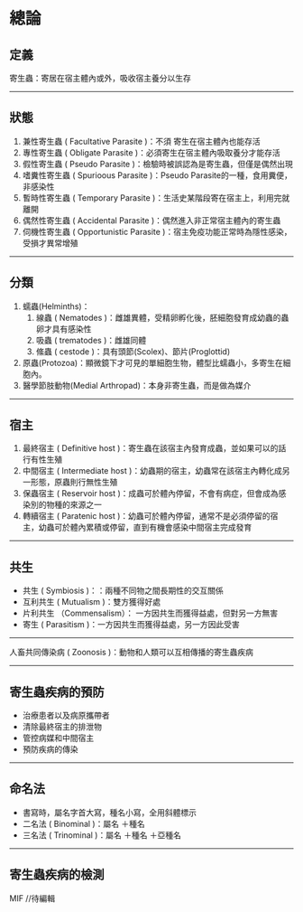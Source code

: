 # 總論

## 定義

寄生蟲：寄居在宿主體內或外，吸收宿主養分以生存

---

## 狀態

1. 兼性寄生蟲 ( Facultative Parasite )：不須
寄生在宿主體內也能存活
2. 專性寄生蟲 ( Obligate Parasite )：必須寄生在宿主體內吸取養分才能存活
3. 假性寄生蟲 ( Pseudo Parasite )：檢驗時被誤認為是寄生蟲，但僅是偶然出現
4. 嗜糞性寄生蟲 ( Spurioous Parasite )：Pseudo Parasite的一種，食用糞便，非感染性
5. 暫時性寄生蟲 ( Temporary Parasite )：生活史某階段寄在宿主上，利用完就離開
6. 偶然性寄生蟲 ( Accidental Parasite )：偶然進入非正常宿主體內的寄生蟲
7. 伺機性寄生蟲 ( Opportunistic Parasite )：宿主免疫功能正常時為隱性感染，受損才異常增殖


----

## 分類

1. 蠕蟲(Helminths)：
   1. 線蟲 ( Nematodes )：雌雄異體，受精卵孵化後，胚細胞發育成幼蟲的蟲卵才具有感染性
   2. 吸蟲 ( trematodes )：雌雄同體
   3. 絛蟲 ( cestode )：具有頭節(Scolex)、節片(Proglottid)
2. 原蟲(Protozoa)：顯微鏡下才可見的單細胞生物，體型比蠕蟲小，多寄生在細胞內。
3. 醫學節肢動物(Medial Arthropad)：本身非寄生蟲，而是做為媒介

---

## 宿主

1. 最終宿主 ( Definitive host )：寄生蟲在該宿主內發育成蟲，並如果可以的話行有性生殖
2. 中間宿主 ( Intermediate host )：幼蟲期的宿主，幼蟲常在該宿主內轉化成另一形態，原蟲則行無性生殖
3. 保蟲宿主 ( Reservoir host )：成蟲可於體內停留，不會有病症，但會成為感染別的物種的來源之一
4. 轉續宿主 ( Paratenic host )：幼蟲可於體內停留，通常不是必須停留的宿主，幼蟲可於體內累積或停留，直到有機會感染中間宿主完成發育

---
## 共生 

- 共生 ( Symbiosis )：：兩種不同物之間長期性的交互關係
- 互利共生 ( Mutualism )：雙方獲得好處
- 片利共生 （Commensalism）： 一方因共生而獲得益處，但對另一方無害
- 寄生 ( Parasitism )：一方因共生而獲得益處，另一方因此受害

---

人畜共同傳染病 ( Zoonosis )：動物和人類可以互相傳播的寄生蟲疾病

---

## 寄生蟲疾病的預防

- 治療患者以及病原攜帶者
- 清除最終宿主的排泄物
- 管控病媒和中間宿主
- 預防疾病的傳染

---

## 命名法
- 書寫時，屬名字首大寫，種名小寫，全用斜體標示
- 二名法 ( Binominal )：屬名 ＋種名
- 三名法 ( Trinominal )：屬名 ＋種名 ＋亞種名

---
## 寄生蟲疾病的檢測
MIF
//待編輯